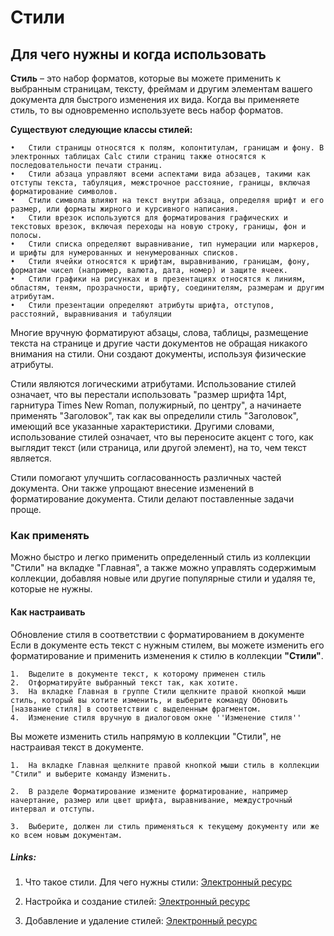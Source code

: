 # Стили

## Для чего нужны и когда использовать

**Стиль** – это набор форматов, которые вы можете применить к выбранным страницам, тексту, фреймам и другим элементам вашего документа для быстрого изменения их вида. Когда вы применяете стиль, то вы одновременно используете весь набор форматов.

**Существуют следующие классы стилей:**

	•	Стили страницы относятся к полям, колонтитулам, границам и фону. В электронных таблицах Calc стили страниц также относятся к последовательности печати страниц.
    •	Стили абзаца управляют всеми аспектами вида абзацев, такими как отступы текста, табуляция, межстрочное расстояние, границы, включая форматирование символов.
    •	Стили символа влияют на текст внутри абзаца, определяя шрифт и его размер, или форматы жирного и курсивного написания.
    •	Стили врезок используются для форматирования графических и текстовых врезок, включая переходы на новую строку, границы, фон и полосы.
    •	Стили списка определяют выравнивание, тип нумерации или маркеров, и шрифты для нумерованных и ненумерованных списков.
    •	Стили ячейки относятся к шрифтам, выравниванию, границам, фону, форматам чисел (например, валюта, дата, номер) и защите ячеек.
    •	Стили графики на рисунках и в презентациях относятся к линиям, областям, теням, прозрачности, шрифту, соединителям, размерам и другим атрибутам.
    •	Стили презентации определяют атрибуты шрифта, отступов, расстояний, выравнивания и табуляции
    
Многие вручную форматируют абзацы, слова, таблицы, размещение текста на странице и другие части документов не обращая никакого внимания на стили. Они создают документы, используя физические атрибуты.

Стили являются логическими атрибутами. Использование стилей означает, что вы перестали использовать "размер шрифта 14pt, гарнитура Times New Roman, полужирный, по центру", а начинаете применять "Заголовок", так как вы определили стиль "Заголовок", имеющий все указанные характеристики. Другими словами, использование стилей означает, что вы переносите акцент с того, как выглядит текст (или страница, или другой элемент), на то, чем текст является.

Стили помогают улучшить согласованность различных частей документа. Они также упрощают внесение изменений в форматирование документа. Стили делают  поставленные задачи проще.

### Как применять

Можно быстро и легко применить определенный стиль из коллекции "Стили" на вкладке "Главная", а  также можно управлять содержимым коллекции, добавляя новые или другие популярные стили и удаляя те, которые не нужны.

#### Как настраивать

Обновление стиля в соответствии с форматированием в документе
Если в документе есть текст с нужным стилем, вы можете изменить его форматирование и применить изменения к стилю в коллекции **"Стили"**.

	1.	Выделите в документе текст, к которому применен стиль
    2.	Отформатируйте выбранный текст так, как хотите.
    3.	На вкладке Главная в группе Стили щелкните правой кнопкой мыши стиль, который вы хотите изменить, и выберите команду Обновить [название стиля] в соответствии с выделенным фрагментом.
    4.	Изменение стиля вручную в диалоговом окне ''Изменение стиля''

Вы можете изменить стиль напрямую в коллекции "Стили", не настраивая текст в документе.

    1.	На вкладке Главная щелкните правой кнопкой мыши стиль в коллекции "Стили" и выберите команду Изменить.

    2.	В разделе Форматирование измените форматирование, например начертание, размер или цвет шрифта, выравнивание, междустрочный интервал и отступы.

    3.	Выберите, должен ли стиль применяться к текущему документу или же ко всем новым документам.

##### Links:

1. Что такое стили. Для чего нужны стили: [Электронный ресурс](http://openofficeb.narod.ru/openofficebasics-13.html)

2. Настройка и создание стилей: [Электронный ресурс](https://support.microsoft.com/ru-ru/office/%D0%BD%D0%B0%D1%81%D1%82%D1%80%D0%BE%D0%B9%D0%BA%D0%B0-%D0%B8-%D1%81%D0%BE%D0%B7%D0%B4%D0%B0%D0%BD%D0%B8%D0%B5-%D1%81%D1%82%D0%B8%D0%BB%D0%B5%D0%B9-d38d6e47-f6fc-48eb-a607-1eb120dec563)

3. Добавление и удаление стилей: [Электронный ресурс](https://support.microsoft.com/ru-ru/office/%D0%B4%D0%BE%D0%B1%D0%B0%D0%B2%D0%BB%D0%B5%D0%BD%D0%B8%D0%B5-%D0%B8-%D1%83%D0%B4%D0%B0%D0%BB%D0%B5%D0%BD%D0%B8%D0%B5-%D1%81%D1%82%D0%B8%D0%BB%D0%B5%D0%B9-%D0%B2-%D0%BA%D0%BE%D0%BB%D0%BB%D0%B5%D0%BA%D1%86%D0%B8%D0%B8-%D1%8D%D0%BA%D1%81%D0%BF%D1%80%D0%B5%D1%81%D1%81-%D1%81%D1%82%D0%B8%D0%BB%D0%B5%D0%B9-21c5b9de-b19e-4575-bc87-cb2b55ece224#:~:text=%D0%9D%D0%B0%20%D0%B2%D0%BA%D0%BB%D0%B0%D0%B4%D0%BA%D0%B5%20%D0%93%D0%BB%D0%B0%D0%B2%D0%BD%D0%B0%D1%8F%20%D0%BD%D0%B0%D0%B6%D0%BC%D0%B8%D1%82%D0%B5%20%D0%BA%D0%BD%D0%BE%D0%BF%D0%BA%D1%83%20%D0%B7%D0%B0%D0%BF%D1%83%D1%81%D0%BA%D0%B0%20%D0%B4%D0%B8%D0%B0%D0%BB%D0%BE%D0%B3%D0%BE%D0%B2%D0%BE%D0%B3%D0%BE%20%D0%BE%D0%BA%D0%BD%D0%B0%20%D0%A1%D1%82%D0%B8%D0%BB%D0%B8%20%D0%B8,%D1%81%D1%82%D0%B8%D0%BB%D1%8C%20%D0%B2%20%D0%BE%D0%B1%D0%BB%D0%B0%D1%81%D1%82%D0%B8%20%D0%B7%D0%B0%D0%B4%D0%B0%D1%87%20%D0%A1%D1%82%D0%B8%D0%BB%D0%B8)
